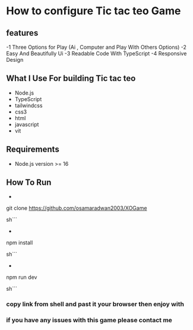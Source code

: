 # How to configure Tic tac teo Game

## features

-1 Three Options for Play  (Ai , Computer  and  Play With Others Options)
-2 Easy And Beautifully Ui
-3 Readable Code With TypeScript
-4 Responsive Design

## What I Use For building Tic tac teo

- Node.js
- TypeScript
- tailwindcss
- css3
- html
- javascript
- vit

## Requirements

- Node.js version >= 16

## How To Run

- ```sh

git clone <https://github.com/osamaradwan2003/XOGame>

sh```

- ```sh

npm install

sh```

- ```sh

npm run dev

sh```

### copy link from shell and past it your browser then enjoy with

### if you have any issues with this game please contact me
